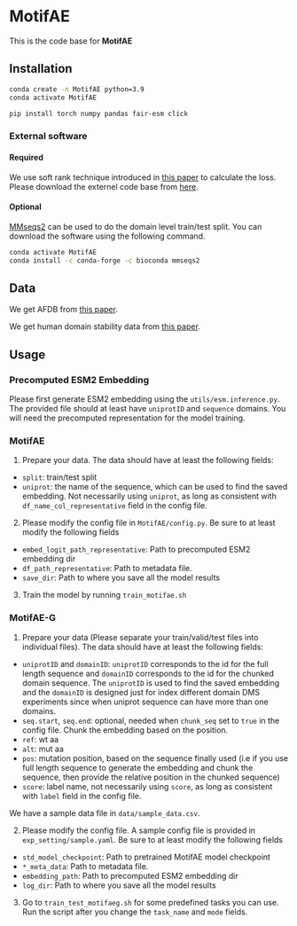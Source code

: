 # MotifAE

This is the code base for **MotifAE**

## Installation

```bash
conda create -n MotifAE python=3.9
conda activate MotifAE

pip install torch numpy pandas fair-esm click
```

### External software

#### Required

We use soft rank technique introduced in [this paper](https://arxiv.org/abs/2002.08871) to calculate the loss. Please download the externel code base from [here](https://github.com/google-research/fast-soft-sort).

#### Optional

[MMseqs2](https://github.com/soedinglab/MMseqs2) can be used to do the domain level train/test split. You can download the software using the following command.

```bash
conda activate MotifAE
conda install -c conda-forge -c bioconda mmseqs2
```

## Data

We get AFDB from [this paper](https://www.nature.com/articles/s41586-023-06510-w).

We get human domain stability data from [this paper](https://www.nature.com/articles/s41586-024-08370-4).


## Usage

### Precomputed ESM2 Embedding

Please first generate ESM2 embedding using the `utils/esm.inference.py`. The provided file should at least have `uniprotID` and `sequence` domains. You will need the precomputed representation for the model training.

### MotifAE

1. Prepare your data. The data should have at least the following fields:
- `split`: train/test split
- `uniprot`: the name of the sequence, which can be used to find the saved embedding. Not necessarily using `uniprot`, as long as consistent with `df_name_col_representative` field in the config file.

2. Please modify the config file in `MotifAE/config.py`. Be sure to at least modify the following fields
- `embed_logit_path_representative`: Path to precomputed ESM2 embedding dir
- `df_path_representative`: Path to metadata file. 
- `save_dir`: Path to where you save all the model results

3. Train the model by running `train_motifae.sh`

### MotifAE-G

1. Prepare your data (Please separate your train/valid/test files into individual files). The data should have at least the following fields:
- `uniprotID` and `domainID`: `uniprotID` corresponds to the id for the full length sequence and `domainID` corresponds to the id for the chunked domain sequence. The `uniprotID` is used to find the saved embedding and the `domainID` is designed just for index different domain DMS experiments since when uniprot sequence can have more than one domains.
- `seq.start`, `seq.end`: optional, needed when `chunk_seq` set to `true` in the config file. Chunk the embedding based on the position. 
- `ref`: wt aa
- `alt`: mut aa
- `pos`: mutation position, based on the sequence finally used (i.e if you use full length sequence to generate the embedding and chunk the sequence, then provide the relative position in the chunked sequence)
- `score`: label name, not necessarily using `score`, as long as consistent with `label` field in the config file.

We have a sample data file in `data/sample_data.csv`.

2. Please modify the config file. A sample config file is provided in `exp_setting/sample.yaml`. Be sure to at least modify the following fields
- `std_model_checkpoint`: Path to pretrained MotifAE model checkpoint
- `*_meta_data`: Path to metadata file. 
- `embedding_path`: Path to precomputed ESM2 embedding dir
- `log_dir`: Path to where you save all the model results

3. Go to `train_test_motifaeg.sh` for some predefined tasks you can use. Run the script after you change the `task_name` and `mode` fields.
